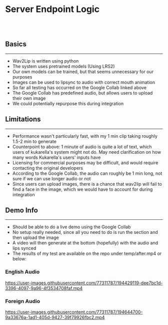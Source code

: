 # Server Endpoint Logic
<br>
<br>

## Basics
<hr>

- Wav2Lip is written using python
- The system uses pretrained models (Using LRS2)
- Our own models can be trained, but that seems unnecessary for our purposes
- Images can be used to lipsync to audio with correct mouth animation
- So far all testing has occurred on the Google Collab linked above
- The Google Collab has predefined audio, but allows users to upload their own image
- We could potentially repurpose this during integration

## Limitations
<hr>

- Performance wasn't particularly fast, with my 1 min clip taking roughly 1.5-2 min to generate
- Counterpoint to above: 1 minute of audio is quite a lot of text, which users of kukarella's system might not do. May need clarification on how many words Kukarella's users' inputs have
- Licensing for commercial purposes may be difficult, and would require contacting the original developers
- According to the Google Collab, the audio can roughly be 1 min long, not sure if we can use longer audio or not
- Since users can upload images, there is a chance that wav2lip will fail to find a face in the image, which we would have to account for during integration

## Demo Info
<hr>

- Should be able to do a live demo using the Google Collab
- No setup really needed, since all you need to do is run the section and then upload the image
- A video will then generate at the bottom (hopefully) with the audio and lips synced
- The results of my test are available on the repo under temp/after.mp4 or below:

### English Audio
https://user-images.githubusercontent.com/77311787/194429119-dee7bc1d-3396-4097-9a96-4f3534708faf.mp4

### Foreign Audio
https://user-images.githubusercontent.com/77311787/194644700-9a33676a-1ad1-405d-9427-39f79926fbc2.mp4

